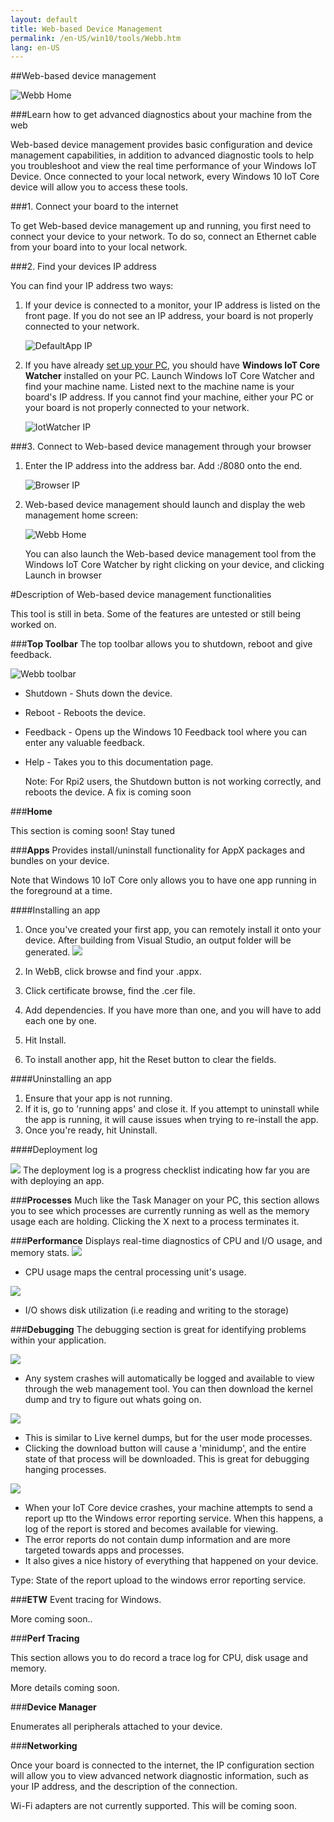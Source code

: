```yaml
---
layout: default
title: Web-based Device Management
permalink: /en-US/win10/tools/Webb.htm
lang: en-US
---
```


<div class="container" markdown="1">

##Web-based device management

![Webb Home]({{site.baseurl}}/images/webb/webb.png)

###Learn how to get advanced diagnostics about your machine from the web

Web-based device management provides basic configuration and device management capabilities, in addition to advanced diagnostic tools to help you troubleshoot and view the real time performance of your Windows IoT Device. Once connected to your local network, every Windows 10 IoT Core device will allow you to access these tools.

###1. Connect your board to the internet

To get Web-based device management up and running, you first need to connect your device to your network. To do so, connect an Ethernet cable from your board into to your local network.


###2. Find your devices IP address

You can find your IP address two ways:

1.	If your device is connected to a monitor, your IP address is listed on the front page. If you do not see an IP address, your board is not properly connected to your network.  

    ![DefaultApp IP]({{site.baseurl}}/images/webb/defaultapp_ip.png)

2.	If you have already [set up your PC]({{site.baseurl}}/{{page.lang}}/win10/SetupPC.htm), you should have **Windows IoT Core Watcher** installed on your PC. Launch Windows IoT Core Watcher and find your machine name. Listed next to the machine name is your board's IP address. If you cannot find your machine, either your PC or your board is not properly connected to your network.

    ![IotWatcher IP]({{site.baseurl}}/images/IoTCoreWatcher.PNG)

###3. Connect to Web-based device management through your browser

1.	Enter the IP address into the address bar. Add :/8080 onto the end.

	![Browser IP]({{site.baseurl}}/images/webb/browser_ip.png)

2.	Web-based device management should launch and display the web management home screen:

	![Webb Home]({{site.baseurl}}/images/webb/webb.png)

    You can also launch the Web-based device management tool from the Windows IoT Core Watcher by right clicking on your device, and clicking Launch in browser

	
#Description of Web-based device management functionalities

This tool is still in beta. Some of the features are untested or still being worked on.

###**Top Toolbar**
The top toolbar allows you to shutdown, reboot and give feedback.

![Webb toolbar]({{site.baseurl}}/images/webb/toolbar.png)

* Shutdown - Shuts down the device.
* Reboot - Reboots the device.
* Feedback - Opens up the Windows 10 Feedback tool where you can enter any valuable feedback.
* Help - Takes you to this documentation page.

    Note: For Rpi2 users, the Shutdown button is not working correctly, and reboots the device. A fix is coming soon

###**Home**

This section is coming soon! Stay tuned

###**Apps**
Provides install/uninstall functionality for AppX packages and bundles on your device.

Note that Windows 10 IoT Core only allows you to have one app running in the foreground at a time.

####Installing an app 
1.	Once you've created your first app, you can remotely install it onto your device. After building from Visual Studio, an output folder will be generated. 
	<img class = "screen-snippet" src="{{site.baseurl}}/images/webb/installapp0.png">
	
2.	In WebB, click browse and find your .appx.
3.	Click certificate browse, find the .cer file. 
4.	Add dependencies. If you have more than one, and you will have to add each one by one. 	
5.	Hit Install. 
6.	To install another app, hit the Reset button to clear the fields.

####Uninstalling an app
1.	Ensure that your app is not running. 
2.	If it is, go to 'running apps' and close it. If you attempt to uninstall while the app is running, it will cause issues when trying to re-install the app. 
3.	Once you're ready, hit Uninstall.

####Deployment log

<img class="screen-snippet" src="{{site.baseurl}}/images/webb/deploymentlog.png">
The deployment log is a progress checklist indicating how far you are with deploying an app.

###**Processes**
Much like the Task Manager on your PC, this section allows you to see which processes are currently running as well as the memory usage each are holding.  Clicking the X next to a process terminates it.

###**Performance**
Displays real-time diagnostics of CPU and I/O usage, and memory stats.
<img src="{{site.baseurl}}/images/webb/iograph.png">

* CPU usage maps the central processing unit's usage.

<img src="{{site.baseurl}}/images/webb/cpugraph.png">

* I/O shows disk utilization (i.e reading and writing to the storage)

###**Debugging**
The debugging section is great for identifying problems within your application.

<img src="{{site.baseurl}}/images/webb/debug1.png">

* Any system crashes will automatically be logged and available to view through the web management tool.  You can then download the kernel dump and try to figure out whats going on.

<img src="{{site.baseurl}}/images/webb/debug2.png">

* This is similar to Live kernel dumps, but for the user mode processes. 
* Clicking the download button will cause a 'minidump', and the entire state of that process will be downloaded. This is great for debugging hanging processes.

<img src="{{site.baseurl}}/images/webb/debug3.png">

* When your IoT Core device crashes, your machine attempts to send a report up tto the Windows error reporting service. When this happens, a log of the report is stored and becomes available for viewing.
* The error reports do not contain dump information and are more targeted towards apps and processes. 
* It also gives a nice history of everything that happened on your device. 

Type: State of the report upload to the windows error reporting service. 

###**ETW**
Event tracing for Windows.

More coming soon..

###**Perf Tracing**

This section allows you to do record a trace log for CPU, disk usage and memory. 

More details coming soon. 

###**Device Manager**

Enumerates all peripherals attached to your device.

###**Networking**

Once your board is connected to the internet, the IP configuration section will allow you to view advanced network diagnostic information, such as your IP address, and the description of the connection.

Wi-Fi adapters are not currently supported.  This will be coming soon.



</div>
